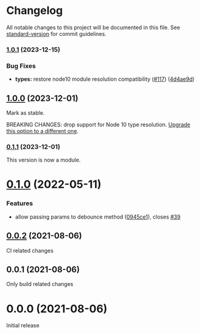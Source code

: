 # Changelog

All notable changes to this project will be documented in this file. See [standard-version](https://github.com/conventional-changelog/standard-version) for commit guidelines.

### [1.0.1](https://github.com/posva/pinia-plugin-debounce/compare/v1.0.0...v1.0.1) (2023-12-15)

### Bug Fixes

- **types:** restore node10 module resolution compatibility ([#117](https://github.com/posva/pinia-plugin-debounce/issues/117)) ([4d4ae9d](https://github.com/posva/pinia-plugin-debounce/commit/4d4ae9d6dd0a48f97708746d88786e036b976b21))

## [1.0.0](https://github.com/posva/pinia-plugin-debounce/compare/v0.1.1...v1.0.0) (2023-12-01)

Mark as stable.

BREAKING CHANGES: drop support for Node 10 type resolution. [Upgrade this option to a different one](https://www.typescriptlang.org/tsconfig#moduleResolution).

### [0.1.1](https://github.com/posva/pinia-plugin-debounce/compare/v0.1.0...v0.1.1) (2023-12-01)

This version is now a module.

# [0.1.0](https://github.com/posva/pinia-plugin-debounce/compare/v0.0.2...v0.1.0) (2022-05-11)

### Features

- allow passing params to debounce method ([0945ce1](https://github.com/posva/pinia-plugin-debounce/commit/0945ce13926d901e2045f6366f43d6d073c5b7a3)), closes [#39](https://github.com/posva/pinia-plugin-debounce/issues/39)

## [0.0.2](https://github.com/posva/pinia-plugin-debounce/compare/v0.0.1...v0.0.2) (2021-08-06)

CI related changes

## 0.0.1 (2021-08-06)

Only build related changes

# 0.0.0 (2021-08-06)

Initial release
